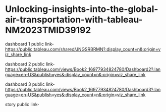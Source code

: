 # Unlocking-insights-into-the-global-air-transportation-with-tableau-NM2023TMID39192


dashboard 1 public link-https://public.tableau.com/shared/JNGSRBRMN?:display_count=n&:origin=viz_share_link

dashboard 2 public link-https://public.tableau.com/views/Book2_16977934824780/Dashboard2?:language=en-US&publish=yes&:display_count=n&:origin=viz_share_link

dashboard 3 public link-https://public.tableau.com/views/Book2_16977934824780/Dashboard3?:language=en-US&publish=yes&:display_count=n&:origin=viz_share_link

story  public link-
